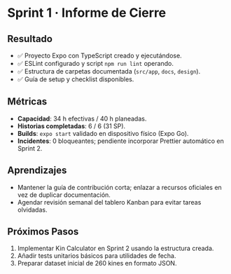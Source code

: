 # Sprint 1 · Informe de Cierre

## Resultado
- ✅ Proyecto Expo con TypeScript creado y ejecutándose.
- ✅ ESLint configurado y script `npm run lint` operando.
- ✅ Estructura de carpetas documentada (`src/app`, `docs`, `design`).
- ✅ Guía de setup y checklist disponibles.

## Métricas
- **Capacidad**: 34 h efectivas / 40 h planeadas.
- **Historias completadas**: 6 / 6 (31 SP).
- **Builds**: `expo start` validado en dispositivo físico (Expo Go).
- **Incidentes**: 0 bloqueantes; pendiente incorporar Prettier automático en Sprint 2.

## Aprendizajes
- Mantener la guía de contribución corta; enlazar a recursos oficiales en vez de duplicar documentación.
- Agendar revisión semanal del tablero Kanban para evitar tareas olvidadas.

## Próximos Pasos
1. Implementar Kin Calculator en Sprint 2 usando la estructura creada.
2. Añadir tests unitarios básicos para utilidades de fecha.
3. Preparar dataset inicial de 260 kines en formato JSON.

